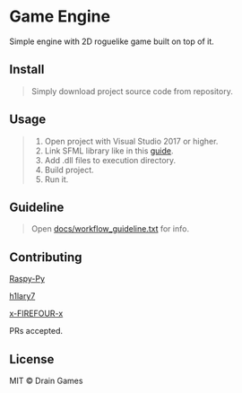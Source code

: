 # Game Engine

Simple engine with 2D roguelike game built on top of it.

## Install

>Simply download project source code from repository.


## Usage

>1. Open project with Visual Studio 2017 or higher.
>2. Link SFML library like in this [guide](https://www.sfml-dev.org/tutorials/2.5/start-vc.php). 
>3. Add .dll files to execution directory.
>4. Build project.
>5. Run it.

## Guideline
> Open [docs/workflow_guideline.txt](https://github.com/Raspy-Py/Game_Engine/blob/main/docs/workflow_guideline.txt) for info.


## Contributing

[Raspy-Py](https://github.com/Raspy-Py) 

[h1lary7](https://github.com/h1lary7)

[x-FIREFOUR-x](https://github.com/x-FIREFOUR-x)

PRs accepted.

## License

MIT © Drain Games
